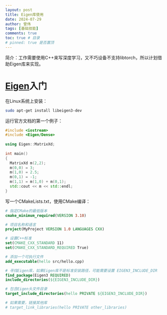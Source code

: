 ```yaml
---
layout: post
title: Eigen库使用
date: 2024-07-29
author: 曾伟
tags: [基础技能]
comments: true
toc: true # 目录
# pinned: true 是否置顶
---
```


简介：工作需要使用C++来写深度学习，又不巧设备不支持libtorch，所以计划借助Eigen库来实现。

# [Eigen](https://eigen.tuxfamily.org/index.php?title=Main_Page)入门
在Linux系统上安装：
```bash
sudo apt-get install libeigen3-dev
```

运行官方文档的第一个例子：
```C++
#include <iostream>
#include <Eigen/Dense>
 
using Eigen::MatrixXd;
 
int main()
{
  MatrixXd m(2,2);
  m(0,0) = 3;
  m(1,0) = 2.5;
  m(0,1) = -1;
  m(1,1) = m(1,0) + m(0,1);
  std::cout << m << std::endl;
}
```

写一个CMakeLists.txt，使用CMake编译：
```CMake
# 指定CMake的最低版本
cmake_minimum_required(VERSION 3.10)

# 项目名称和语言
project(MyProject VERSION 1.0 LANGUAGES CXX)

# 设置C++标准
set(CMAKE_CXX_STANDARD 11)
set(CMAKE_CXX_STANDARD_REQUIRED True)

# 添加一个可执行文件
add_executable(hello src/hello.cpp)

# 寻找Eigen库，如果Eigen库不是标准安装路径，可能需要设置 EIGEN3_INCLUDE_DIR
find_package(Eigen3 REQUIRED)
include_directories(${EIGEN3_INCLUDE_DIR})

# 包含Eigen头文件目录
target_include_directories(hello PRIVATE ${EIGEN3_INCLUDE_DIR})

# 如果需要，链接其他库
# target_link_libraries(hello PRIVATE other_libraries)
```

